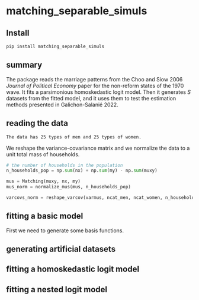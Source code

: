 matching_separable_simuls
================

<!-- WARNING: THIS FILE WAS AUTOGENERATED! DO NOT EDIT! -->

## Install

``` sh
pip install matching_separable_simuls
```

## summary

The package reads the marriage patterns from the Choo and Siow 2006
*Journal of Political Economy* paper for the non-reform states of the
1970 wave. It fits a parsimonious homoskedastic logit model. Then it
generates $S$ datasets from the fitted model, and it uses them to test
the estimation methods presented in Galichon-Salanié 2022.

## reading the data


    The data has 25 types of men and 25 types of women.

We reshape the variance-covariance matrix and we normalize the data to a
unit total mass of households.

``` python
# the number of households in the population
n_households_pop = np.sum(nx) + np.sum(my) - np.sum(muxy)

mus = Matching(muxy, nx, my)
mus_norm = normalize_mus(mus, n_households_pop)

varcovs_norm = reshape_varcov(varmus, ncat_men, ncat_women, n_households_pop)
```

## fitting a basic model

First we need to generate some basis functions.

## generating artificial datasets

## fitting a homoskedastic logit model

## fitting a nested logit model

